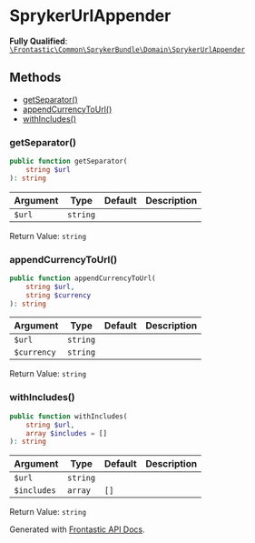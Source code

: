 #  SprykerUrlAppender

**Fully Qualified**: [`\Frontastic\Common\SprykerBundle\Domain\SprykerUrlAppender`](../../../../src/php/SprykerBundle/Domain/SprykerUrlAppender.php)

## Methods

* [getSeparator()](#getseparator)
* [appendCurrencyToUrl()](#appendcurrencytourl)
* [withIncludes()](#withincludes)

### getSeparator()

```php
public function getSeparator(
    string $url
): string
```

Argument|Type|Default|Description
--------|----|-------|-----------
`$url`|`string`||

Return Value: `string`

### appendCurrencyToUrl()

```php
public function appendCurrencyToUrl(
    string $url,
    string $currency
): string
```

Argument|Type|Default|Description
--------|----|-------|-----------
`$url`|`string`||
`$currency`|`string`||

Return Value: `string`

### withIncludes()

```php
public function withIncludes(
    string $url,
    array $includes = []
): string
```

Argument|Type|Default|Description
--------|----|-------|-----------
`$url`|`string`||
`$includes`|`array`|`[]`|

Return Value: `string`

Generated with [Frontastic API Docs](https://github.com/FrontasticGmbH/apidocs).
